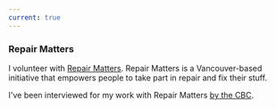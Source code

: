 ```yaml
---
current: true
---
```


### Repair Matters

I volunteer with [Repair Matters](http://repairmatters.ca). Repair Matters is a Vancouver-based initiative that empowers people to take part in repair and fix their stuff.

I've been interviewed for my work with Repair Matters [by the CBC](/blog/repair-matters-on-cbc-radio).
